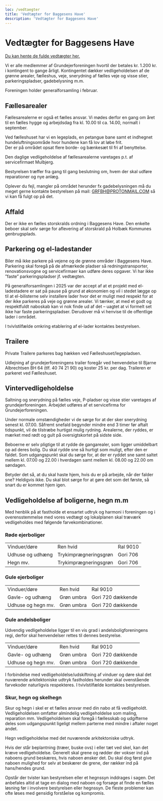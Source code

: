 ```yaml
---
loc: /vedtaegter
title: 'Vedtægter for Baggesens Have'
description: 'Vedtægter for Baggesens Have'
---
```

# Vedtægter for Baggesens Have

[Du kan hente de fulde vedtægter her.](https://files.baggesenshave.dk/Vedt%C3%A6gter.pdf)

Vi er alle medlemmer af Grundejerforeningen hvortil der betales kr. 1.200 kr. i kontingent to gange årligt. Kontingentet dækker vedligeholdelsen af de grønne arealer, fælleshus, veje, snerydning af fælles veje og visse stier, parkeringspladser, gadebelysning m.m.

Foreningen holder generalforsamling i februar.


## Fællesarealer
Fællesarealerne er også et fælles ansvar. Vi mødes derfor en gang om året til en fælles hygge og arbejdsdag fra kl. 10.00 til ca. 14.00, normalt i september.

Ved fælleshuset har vi en legeplads, en petangue bane samt et indhegnet hundeluftningsområde hvor hundene kan få lov at løbe frit.  
Der er på området opsat flere borde- og bænkesæt til fri af benyttelse.

Den daglige vedligeholdelse af fællesarealerne varetages p.t. af servicefirmaet Mulbjerg.

Bestyrelsen træffer fra gang til gang beslutning om, hvem der skal udføre reparationer og nye anlæg.

Oplever du fejl, mangler på området herunder fx gadebelysningen må du meget gerne kontakte bestyrelsen på mail: GRFBH@PROTONMAIL.COM så vi kan få fulgt op på det.


## Affald
Der er ikke en fælles storskralds ordning i Baggesens Have.
Den enkelte beboer skal selv sørge for aflevering af storskrald på Holbæk Kommunes genbrugsplads.

## Parkering og el-ladestander
Biler må ikke parkere på vejene og de grønne områder i Baggesens Have. Parkering skal foregå på de afmærkede pladser så redningstransporter, renovationsvogne og servicefirmaer kan udføre deres opgaver.
Vi har ikke ”faste” parkeringspladser jf. vedtægten.

På generalforsamlingen i 2025 var der accept af at et projekt med el-ladestadere er sat på pause på grund at økonomien og vil i stedet lægge op til at el-bilisterne selv installere lader hvor det er muligt med respekt for at der ikke parkeres på veje og grønne arealer. Vi tænker, at med et godt og respektfuldt naboskab kan vi nok finde ud af det – uagtet at vi formelt set ikke har faste parkeringspladser.
Derudover må vi henvise til de offentlige lader i området.

I tvivlstilfælde omkring etablering af el-lader kontaktes bestyrelsen.


## Trailere
Private Trailere parkeres bag hækken ved Fælleshuset/legepladsen.

Udlejning af grundejerforeningens trailer foregår ved henvendelse til Bjarne Albrechtsen BH 64 (tlf. 40 74 21 90) og koster 25 kr. per dag.
Traileren er parkeret ved Fælleshuset.


## Vintervedligeholdelse
Saltning og snerydning på fælles veje, P-pladser og visse stier varetages af grundejerforeningen. Arbejdet udføres af et servicefirma for Grundejerforeningen.

Under normale omstændigheder vi de sørge for at der sker snerydning senest kl. 07.00. Såfremt snefald begynder mindre end 3 timer før aftalt tidspunkt, vil de tilstræbe hurtigst mulig rydning. Arealerne, der ryddes, er mærket med rødt og gult på oversigtskortet på sidste side.

Beboerne er selv pligtige til at rydde de gangarealer, som ligger umiddelbart op ad deres bolig. Du skal rydde sne så hurtigt som muligt, efter den er faldet. Som udgangspunkt skal du sørge for, at der er ryddet sne samt saltet mellem kl. 07.00 og 22.00 i hverdagen samt mellem kl. 08.00 og 22.00 om søndagen.

Betyder det så, at du skal haste hjem, hvis du er på arbejde, når der falder sne? Heldigvis ikke. Du skal blot sørge for at gøre det som det første, så snart du er kommet hjem igen.


## Vedligeholdelse af boligerne, hegn m.m
Med henblik på at fastholde et ensartet udtryk og harmoni i foreningen og i overensstemmelse med vores vedtægt og lokalplanen skal træværk vedligeholdes med følgende farvekombinationer.


### Røde ejerboliger
<table class="table-fixed w-2/3">
    <tbody>
        <tr>
            <td class="font-bold">Vinduer/døre</td>
            <td>Ren hvid</td>
            <td>Ral 9010</td>
        </tr>
        <tr>
            <td class="font-bold">Udhuse og udhæng</td>
            <td>Trykimprægneringsgrøn</td>
            <td>Gori 706</td>
        </tr>
        <tr>
            <td class="font-bold">Hegn mv.</td>
            <td>Trykimprægneringsgrøn</td>
            <td>Gori 706</td>
        </tr>
    </tbody>
</table>


### Gule ejerboliger

<table class="table-fixed w-2/3">
    <tbody>
        <tr>
            <td class="font-bold">Vinduer/døre</td>
            <td>Ren hvid</td>
            <td>Ral 9010</td>
        </tr>
        <tr>
            <td class="font-bold">Gavle- og udhæng</td>
            <td>Grøn umbra</td>
            <td>Gori 720 dækkende </td>
        </tr>
        <tr>
            <td class="font-bold">Udhuse og hegn mv.</td>
            <td>Grøn umbra</td>
            <td>Gori 720 dækkende</td>
        </tr>
    </tbody>
</table>


### Gule andelsboliger
Udvendig vedligeholdelse ligger til en vis grad i andelsboligforeningens regi, derfor skal henvendelser rettes til dennes bestyrelse.


<table class="table-fixed mb-4 w-2/3">
    <tbody>
        <tr>
            <td class="font-bold">Vinduer/døre</td>
            <td>Ren hvid</td>
            <td>Ral 9010</td>
        </tr>
        <tr>
            <td class="font-bold">Gavle- og udhæng</td>
            <td>Grøn umbra</td>
            <td>Gori 720 dækkende </td>
        </tr>
        <tr>
            <td class="font-bold">Udhuse og hegn mv.</td>
            <td>Grøn umbra</td>
            <td>Gori 720 dækkende</td>
        </tr>
    </tbody>
</table>

I forbindelse med vedligeholdelse/udskiftning af vinduer og døre skal det nuværende arkitektoniske udtryk fastholdes herunder skal ovenstående farvekoder naturligvis respekteres. I tvivlstilfælde kontaktes bestyrelsen.

### Skur, hegn og skelhegn
Skur og hegn i skel er et fælles ansvar med din nabo at få vedligeholdt. Vedligeholdelsen omfatter almindelig vedligeholdelse som maling, reparation mm. Vedligeholdelsen skal foregå i fællesskab og udgifterne deles som udgangspunkt ligeligt mellem parterne med mindre i aftaler noget andet.

Hegn vedligeholdelse med det nuværende arkitektoniske udtryk.

Hvis der står beplantning (træer, buske ovs) i eller tæt ved skel, kan det kræve vedligeholdelse. Generelt skal grene og rødder der vokser ind på naboens grund beskæres, hvis naboen ønsker det. Du skal dog først give naboen mulighed for selv at beskærer de grene, der rækker ind på hans/hendes grund.

Opstår der tvister kan bestyrelsen eller et hegnssyn inddrages i sagen. Det anbefales altid at tage en dialog med naboen og forsøge at finde en fælles løsning før i involvere bestyrelsen eller hegnssyn. De fleste problemer kan ofte løses med gensidig forståelse og kompromis.  